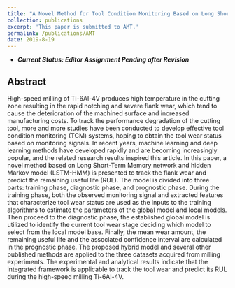 ```yaml
---
title: "A Novel Method for Tool Condition Monitoring Based on Long Short-Term Memory and Hidden Markov Model Hybrid Framework in High-Speed Milling Ti-6Al-4V"
collection: publications
excerpt: 'This paper is submitted to AMT.'
permalink: /publications/AMT
date: 2019-8-19
---
```

* ***Current Status: Editor Assignment Pending after Revision***

## Abstract
High-speed milling of Ti-6Al-4V produces high temperature in the cutting zone resulting in the rapid notching and severe flank wear, which tend to cause the deterioration of the machined surface and increased manufacturing costs. To track the performance degradation of the cutting tool, more and more studies have been conducted to develop effective tool condition monitoring (TCM) systems, hoping to obtain the tool wear status based on monitoring signals. In recent years, machine learning and deep learning methods have developed rapidly and are becoming increasingly popular, and the related research results inspired this article. In this paper, a novel method based on Long Short-Term Memory network and hidden Markov model (LSTM-HMM) is presented to track the flank wear and predict the remaining useful life (RUL). The model is divided into three parts: training phase, diagnostic phase, and prognostic phase. During the training phase, both the observed monitoring signal and extracted features that characterize tool wear status are used as the inputs to the training algorithms to estimate the parameters of the global model and local models. Then proceed to the diagnostic phase, the established global model is utilized to identify the current tool wear stage deciding which model to select from the local model base. Finally, the mean wear amount, the remaining useful life and the associated confidence interval are calculated in the prognostic phase. The proposed hybrid model and several other published methods are applied to the three datasets acquired from milling experiments. The experimental and analytical results indicate that the integrated framework is applicable to track the tool wear and predict its RUL during the high-speed milling Ti-6Al-4V.